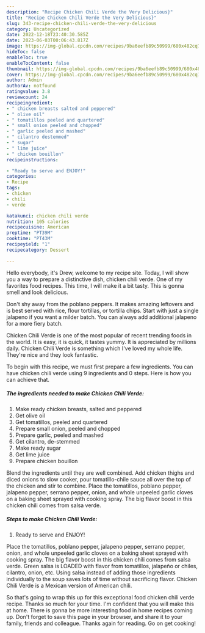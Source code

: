```yaml
---
description: "Recipe Chicken Chili Verde the Very Delicious}"
title: "Recipe Chicken Chili Verde the Very Delicious}"
slug: 343-recipe-chicken-chili-verde-the-very-delicious
category: Uncategorized
date: 2022-12-18T23:40:30.585Z
date: 2023-06-03T00:06:43.817Z
image: https://img-global.cpcdn.com/recipes/9ba6eefb89c50999/680x482cq70/chicken-chili-verde-recipe-main-photo.jpg
hideToc: false
enableToc: true
enableTocContent: false
thumbnail: https://img-global.cpcdn.com/recipes/9ba6eefb89c50999/680x482cq70/chicken-chili-verde-recipe-main-photo.jpg
cover: https://img-global.cpcdn.com/recipes/9ba6eefb89c50999/680x482cq70/chicken-chili-verde-recipe-main-photo.jpg
author: Admin
authorAv: notfound
ratingvalue: 3.8
reviewcount: 24
recipeingredient:
- " chicken breasts salted and peppered"
- " olive oil"
- " tomatillos peeled and quartered"
- " small onion peeled and chopped"
- " garlic peeled and mashed"
- " cilantro destemmed"
- " sugar"
- " lime juice"
- " chicken bouillon"
recipeinstructions:

- "Ready to serve and ENJOY!"
categories:
- Recipe
tags:
- chicken
- chili
- verde

katakunci: chicken chili verde 
nutrition: 105 calories
recipecuisine: American
preptime: "PT39M"
cooktime: "PT43M"
recipeyield: "1"
recipecategory: Dessert

---
```



Hello everybody, it's Drew, welcome to my recipe site. Today, I will show you a way to prepare a distinctive dish, chicken chili verde. One of my favorites food recipes. This time, I will make it a bit tasty. This is gonna smell and look delicious.

Don&#39;t shy away from the poblano peppers. It makes amazing leftovers and is best served with rice, flour tortillas, or tortilla chips. Start with just a single jalapeno if you want a milder batch. You can always add additional jalapeno for a more fiery batch.

Chicken Chili Verde is one of the most popular of recent trending foods in the world. It is easy, it is quick, it tastes yummy. It is appreciated by millions daily. Chicken Chili Verde is something which I've loved my whole life. They're nice and they look fantastic.


To begin with this recipe, we must first prepare a few ingredients. You can have chicken chili verde using 9 ingredients and 0 steps. Here is how you can achieve that.

<!--inarticleads1-->

##### The ingredients needed to make Chicken Chili Verde:

1. Make ready  chicken breasts, salted and peppered
1. Get  olive oil
1. Get  tomatillos, peeled and quartered
1. Prepare  small onion, peeled and chopped
1. Prepare  garlic, peeled and mashed
1. Get  cilantro, de-stemmed
1. Make ready  sugar
1. Get  lime juice
1. Prepare  chicken bouillon


Blend the ingredients until they are well combined. Add chicken thighs and diced onions to slow cooker, pour tomatillo-chile sauce all over the top of the chicken and stir to combine. Place the tomatillos, poblano pepper, jalapeno pepper, serrano pepper, onion, and whole unpeeled garlic cloves on a baking sheet sprayed with cooking spray. The big flavor boost in this chicken chili comes from salsa verde. 

<!--inarticleads2-->

##### Steps to make Chicken Chili Verde:


1. Ready to serve and ENJOY!

Place the tomatillos, poblano pepper, jalapeno pepper, serrano pepper, onion, and whole unpeeled garlic cloves on a baking sheet sprayed with cooking spray. The big flavor boost in this chicken chili comes from salsa verde. Green salsa is LOADED with flavor from tomatillos, jalapeño or chiles, cilantro, onion, etc. Using salsa instead of adding those ingredients individually to the soup saves lots of time without sacrificing flavor. Chicken Chili Verde is a Mexican version of American chili. 

So that's going to wrap this up for this exceptional food chicken chili verde recipe. Thanks so much for your time. I'm confident that you will make this at home. There is gonna be more interesting food in home recipes coming up. Don't forget to save this page in your browser, and share it to your family, friends and colleague. Thanks again for reading. Go on get cooking!
